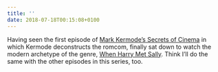 ```yaml
---
title: ''
date: 2018-07-18T00:15:08+0100
---
```

Having seen the first episode of [Mark Kermode’s Secrets of Cinema](https://www.bbc.co.uk/programmes/b0bbn5x8) in which Kermode deconstructs the romcom, finally sat down to watch the modern archetype of the genre, [When Harry Met Sally](https://www.imdb.com/title/tt0098635/). Think I’ll do the same with the other episodes in this series, too.
